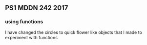 ## PS1 MDDN 242 2017

### using functions 

I have changed the circles to quick flower like objects that I made to experiment with functions 